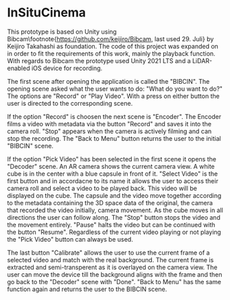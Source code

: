 # InSituCinema

This prototype is based on Unity using Bibcam\footnote{https://github.com/keijiro/Bibcam, last used 29. Juli} by Keijiro Takahashi as foundation. The code of this project was expanded on in order to fit the requirements of this work, mainly the playback function. With regards to Bibcam the prototype used Unity 2021 LTS and a LiDAR-enabled iOS device for recording.


The first scene after opening the application is called the "BIBCIN". The opening scene asked what the user wants to do: "What do you want to do?" The options are "Record" or "Play Video". With a press on either button the user is directed to the corresponding scene. 

If the option "Record" is choosen the next scene is "Encoder". The Encoder films a video with metadata via the button "Record" and saves it into the camera roll. "Stop" appears when the camera is actively filming and can stop the recording. The "Back to Menu" button returns the user to the initial "BIBCIN" scene.


If the option "Pick Video" has been selected in the first scene it opens the "Decoder" scene. An AR camera shows the current camera view. A white cube is in the center with a blue capsule in front of it. "Select Video" is the first button and in accordacne to its name it allows the user to access their camera roll and select a video to be played back. This video will be displayed on the cube. The capsule and the video move together according to the metadata containing the 3D space data of the original, the camera that recorded the video initially, camera movement. As the cube moves in all directions the user can follow along. The "Stop" button stops the video and the movement entirely. "Pause" halts the video but can be continued with the button "Resume".  Regardless of the current video playing or not playing the "Pick Video" button can always be used.

The last button "Calibrate" allows the user to use the current frame of a selected video and match with the real background. The current frame is extracted and semi-transperent as it is overlayed on the camera view. The user can move the device till the background aligns with the frame and then go back to the "Decoder" scene with "Done". "Back to Menu" has the same function again and returns the user to the BIBCIN scene.

